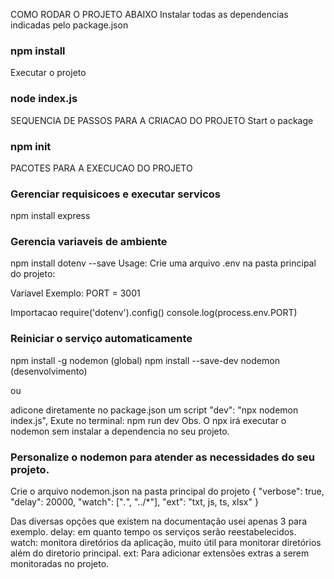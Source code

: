 COMO RODAR O PROJETO ABAIXO
Instalar todas as dependencias indicadas pelo package.json
### npm install

Executar o projeto
### node index.js


SEQUENCIA DE PASSOS PARA A CRIACAO DO PROJETO
Start o package
### npm init

PACOTES PARA A EXECUCAO DO PROJETO
### Gerenciar requisicoes e executar servicos
npm install express

### Gerencia variaveis de ambiente
npm install dotenv --save
Usage: Crie uma arquivo .env na pasta principal do projeto:

Variavel
Exemplo: PORT = 3001

Importacao
require('dotenv').config()
console.log(process.env.PORT)

### Reiniciar o serviço automaticamente
npm install -g nodemon (global)
npm install --save-dev nodemon (desenvolvimento)

ou 

adicone diretamente no package.json um script "dev": "npx nodemon index.js",
Exute no terminal: npm run dev
Obs. O npx irá executar o nodemon sem instalar a dependencia no seu projeto.

### Personalize o nodemon para atender as necessidades do seu projeto.
Crie o arquivo nodemon.json na pasta principal do projeto
{
  "verbose": true,
  "delay": 20000,
  "watch": ["*.*", "../*"],
  "ext": "txt, js, ts, xlsx"
}

Das diversas opções que existem na documentação usei apenas 3 para exemplo.
delay: em quanto tempo os serviços serão reestabelecidos.
watch: monitora diretórios da aplicação, muito útil para monitorar diretórios além do diretorio principal.
ext: Para adicionar extensões extras a serem monitoradas no projeto.